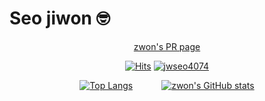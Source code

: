 # Seo jiwon 🤓

<div align="center">
  
[zwon's PR page](http://zwon-prpage.herokuapp.com/)

[![Hits](https://hits.seeyoufarm.com/api/count/incr/badge.svg?url=https%3A%2F%2Fgithub.com%2Fjwseo4074&count_bg=%23000000&title_bg=%23555555&icon=&icon_color=%23E7E7E7&title=Github&edge_flat=false)](https://hits.seeyoufarm.com)
[![jwseo4074](http://mazassumnida.wtf/api/mini/generate_badge?boj=jwseo4074)](https://solved.ac/jwseo4074)

[![Top Langs](https://github-readme-stats.vercel.app/api/top-langs/?username=jwseo4074&layout=compact)](https://github.com/jwseo4074/github-readme-stats)   
[![zwon's GitHub stats](https://github-readme-stats.vercel.app/api?username=jwseo4074&show_icons=true&theme=dracula)](https://github.com/jwseo4074/github-readme-stats)
  
</div>
